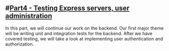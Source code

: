 #[Part4 - Testing Express servers, user administration](https://fullstackopen.com/en/part4)
---
In this part, we will continue our work on the backend. Our first major theme will be writing unit and integration tests for the backend. After we have covered testing, we will take a look at implementing user authentication and authorization.